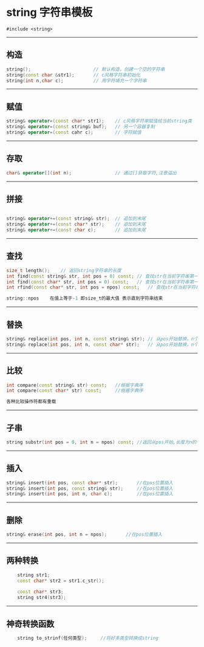 # string 	字符串模板

`#include <string>`

---

##  构造
```cpp	
string();						// 默认构造，创建一个空的字符串
string(const char &str1);		// c风格字符串初始化
string(int n,char c);			// 用字符填充一个字符串
```

---

##  赋值
```cpp	
string& operator=(const char* str1);	// c风格字符串赋值给当前string类
string& operator=(const string& buf);	// 另一个容器复制
string& operator=(const cahr c);		// 字符赋值
```

---

##  存取
```cpp	
char& operator[](int n);				// 通过[]获取字符,注意溢出
```

---

##  拼接
```cpp	

string& operator+=(const string& str);	// 追加到末尾
string& operator+=(const char* str);	// 追加到末尾
string& operator+=(const char c);		// 追加到末尾
```

---

##  查找
```cpp	
size_t length();	// 返回string字符串的长度
int find(const string& str, int pos = 0) const;	// 查找str在当前字符串第一次出现的位置,pos为开始查找的位置
int find(const char* str, int pos = 0) const;	// 查找str在当前字符串第一次出现的位置
int rfind(const char* str, int pos = npos) const;	// 查找str在当前字符串第一次出现的位置,反向查询

string::npos 	在值上等于-1 即size_t的最大值 表示直到字符串结束
```

---

##  替换
```cpp	
string& replace(int pos, int n, const string& str);	// 从pos开始替换，n个字符
string& replace(int pos, int n, const char* str);	// 从pos开始替换，n个字符
```

---
		
##  比较
```cpp	
int compare(const string& str) const;	//根据字典序
int compare(const char* str) const;		//根据字典序

各种比较操作符都有重载
```
	
---

##  子串
```cpp	
string substr(int pos = 0, int n = npos) const;	//返回从pos开始,长度为n的子串
```

---

##  插入
```cpp	
string& insert(int pos, const char* str);		//在pos位置插入
string& insert(int pos, const string& str);		//在pos位置插入
string& insert(int pos, int n, char c);			//在pos位置插入
```

---

##  删除
```cpp	
string& erase(int pos, int n = npos);		//在pos位置插入
```

---

## 两种转换
```cpp	
	string str1;
	const char* str2 = str1.c_str();
	
	const char* str3;
	string str4(str3);
```

---

## 神奇转换函数
```cpp	
	string to_strinf(任何类型);		//将好多类型转换成string
```
